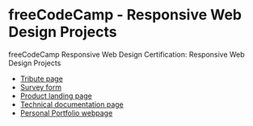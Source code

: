 # freeCodeCamp - Responsive Web Design Projects
freeCodeCamp Responsive Web Design Certification: Responsive Web Design Projects

<ul>
<li><a href="https://codepen.io/Marcos-AS/full/zYOaKBM" target="_blank"> Tribute page </a></li>
<li><a href="https://codepen.io/Marcos-AS/full/mdedKoW" target="_blank"> Survey form </a></li>
<li><a href="https://codepen.io/Marcos-AS/full/RwWWWMo" target="_blank"> Product landing page </a></li>
<li><a href="https://codepen.io/Marcos-AS/full/GRjyOZq" target="_blank"> Technical documentation page </a></li>                                              <li><a href="https://codepen.io/Marcos-AS/full/rNMJzyB" target="_blank"> Personal Portfolio webpage </a></li>
</ul>

